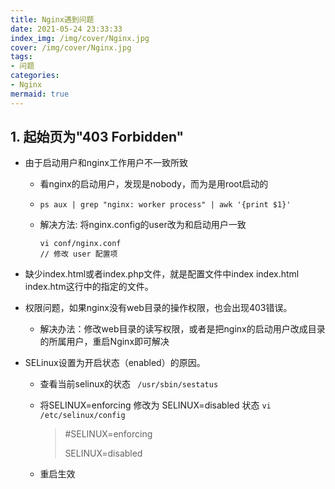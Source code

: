 ```yaml
---
title: Nginx遇到问题
date: 2021-05-24 23:33:33
index_img: /img/cover/Nginx.jpg
cover: /img/cover/Nginx.jpg
tags: 
- 问题
categories: 
- Nginx
mermaid: true
---
```


## 1. 起始页为"403 Forbidden"

* 由于启动用户和nginx工作用户不一致所致

  * 看nginx的启动用户，发现是nobody，而为是用root启动的

  * `ps aux | grep "nginx: worker process" | awk '{print $1}'`

  * 解决方法: 将nginx.config的user改为和启动用户一致

    ```shell
    vi conf/nginx.conf
    // 修改 user 配置项
    ```

* 缺少index.html或者index.php文件，就是配置文件中index index.html index.htm这行中的指定的文件。

* 权限问题，如果nginx没有web目录的操作权限，也会出现403错误。

  * 解决办法：修改web目录的读写权限，或者是把nginx的启动用户改成目录的所属用户，重启Nginx即可解决

* SELinux设置为开启状态（enabled）的原因。

  * 查看当前selinux的状态 ` /usr/sbin/sestatus`

  * 将SELINUX=enforcing 修改为 SELINUX=disabled 状态 `vi /etc/selinux/config`

    > \#SELINUX=enforcing
    >
    >  SELINUX=disabled

  * 重启生效 

  